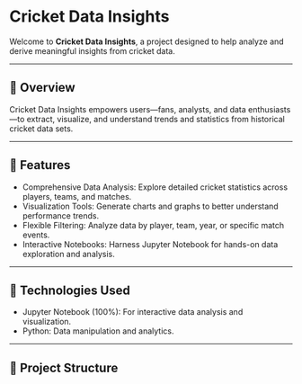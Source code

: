 # Cricket Data Insights

Welcome to **Cricket Data Insights**, a project designed to help analyze and derive meaningful insights from cricket data.

---

## 📖 Overview

Cricket Data Insights empowers users—fans, analysts, and data enthusiasts—to extract, visualize, and understand trends and statistics from historical cricket data sets.

---

## 🚀 Features

- Comprehensive Data Analysis: Explore detailed cricket statistics across players, teams, and matches.
- Visualization Tools: Generate charts and graphs to better understand performance trends.
- Flexible Filtering: Analyze data by player, team, year, or specific match events.
- Interactive Notebooks: Harness Jupyter Notebook for hands-on data exploration and analysis.

---

## 🏏 Technologies Used

- Jupyter Notebook (100%): For interactive data analysis and visualization.
- Python: Data manipulation and analytics.

---

## 📂 Project Structure

